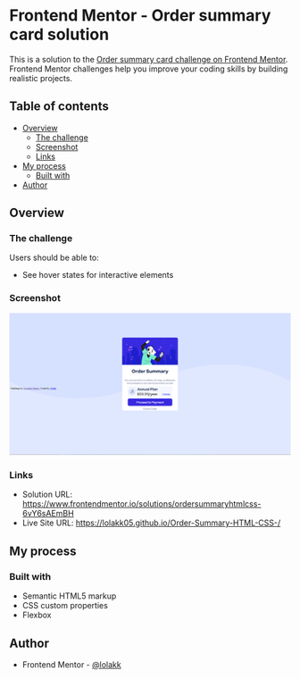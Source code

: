 # Frontend Mentor - Order summary card solution

This is a solution to the [Order summary card challenge on Frontend Mentor](https://www.frontendmentor.io/challenges/order-summary-component-QlPmajDUj). Frontend Mentor challenges help you improve your coding skills by building realistic projects. 

## Table of contents

- [Overview](#overview)
  - [The challenge](#the-challenge)
  - [Screenshot](#screenshot)
  - [Links](#links)
- [My process](#my-process)
  - [Built with](#built-with)
- [Author](#author)

## Overview

### The challenge

Users should be able to:

- See hover states for interactive elements

### Screenshot

![](images/screenshot.PNG)


### Links

- Solution URL: https://www.frontendmentor.io/solutions/ordersummaryhtmlcss-6vY6sAEmBH
- Live Site URL:  https://lolakk05.github.io/Order-Summary-HTML-CSS-/

## My process

### Built with

- Semantic HTML5 markup
- CSS custom properties
- Flexbox

## Author

- Frontend Mentor - [@lolakk](https://www.frontendmentor.io/profile/lolakk05)
